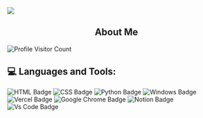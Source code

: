 <img src="https://github.com/RadoKyselak/RadoKyselak/assets/142341444/33f3527e-7606-41f3-b785-befad6d2c392" style="display: block; margin-left: auto; margin-right: auto; max-width: 100%; height: auto;">

<h2 align="center">
    About Me
</h2>



![Profile Visitor Count](https://visitor-badge.laobi.icu/badge?page_id=radokyselak.radokyselak)


## 💻 Languages and Tools:



![HTML Badge](https://img.shields.io/badge/HTML5-E34F26?style=for-the-badge&logo=html5&logoColor=white)
![CSS Badge](https://img.shields.io/badge/CSS3-1572B6?style=for-the-badge&logo=css3&logoColor=white)
![Python Badge](https://img.shields.io/badge/Python-14354C?style=for-the-badge&logo=python&logoColor=white)
![Windows Badge](https://img.shields.io/badge/Windows-0078D6?style=for-the-badge&logo=windows&logoColor=white)
![Vercel Badge](https://img.shields.io/badge/vercel-000?style=for-the-badge&logo=vercel&logoColor=white)
![Google Chrome Badge](https://img.shields.io/badge/google_chrome-556532?style=for-the-badge&logo=googlechrome&logoColor=white)
![Notion Badge](https://img.shields.io/badge/notion-000?style=for-the-badge&logo=notion&logoColor=white)
![Vs Code Badge](https://img.shields.io/badge/Visual_Studio_Code-0078D6?style=for-the-badge&logo=visualstudiocode&logoColor=white)


